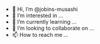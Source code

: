 - 👋 Hi, I’m @jobins-musashi
- 👀 I’m interested in ...
- 🌱 I’m currently learning ...
- 💞️ I’m looking to collaborate on ...
- 📫 How to reach me ...

<!---
jobins-musashi/jobins-musashi is a ✨ special ✨ repository because its `README.md` (this file) appears on your GitHub profile.
You can click the Preview link to take a look at your changes.
--->

